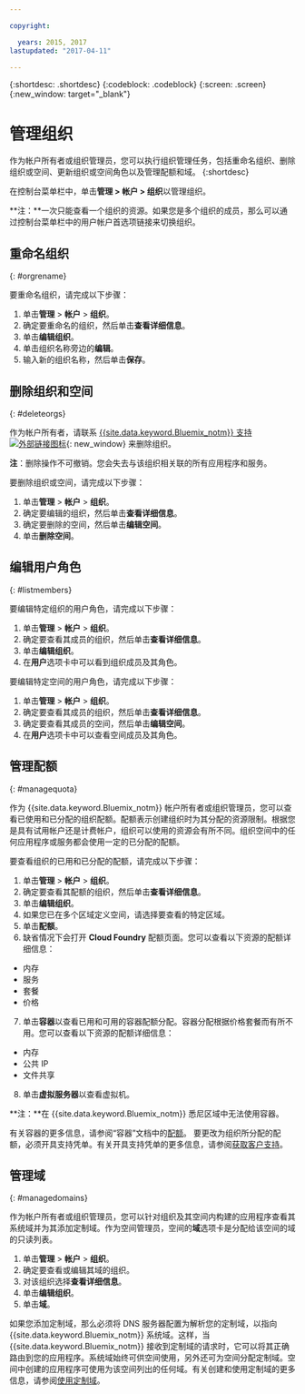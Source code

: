 ```yaml
---

copyright:

  years: 2015, 2017
lastupdated: "2017-04-11"

---
```


{:shortdesc: .shortdesc}
{:codeblock: .codeblock}
{:screen: .screen}
{:new_window: target="_blank"}

# 管理组织
作为帐户所有者或组织管理员，您可以执行组织管理任务，包括重命名组织、删除组织或空间、更新组织或空间角色以及管理配额和域。
{:shortdesc}

在控制台菜单栏中，单击**管理 > 帐户 > 组织**以管理组织。 

**注：**一次只能查看一个组织的资源。如果您是多个组织的成员，那么可以通过控制台菜单栏中的用户帐户首选项链接来切换组织。

## 重命名组织
{: #orgrename}

要重命名组织，请完成以下步骤：
1. 单击**管理** > **帐户** > **组织**。
2. 确定要重命名的组织，然后单击**查看详细信息**。
3. 单击**编辑组织**。
4. 单击组织名称旁边的**编辑**。
5. 输入新的组织名称，然后单击**保存**。

## 删除组织和空间
{: #deleteorgs}

作为帐户所有者，请联系 [{{site.data.keyword.Bluemix_notm}} 支持 ![外部链接图标](../icons/launch-glyph.svg)](http://ibm.biz/bluemixsupport){: new_window} 来删除组织。

**注**：删除操作不可撤销。您会失去与该组织相关联的所有应用程序和服务。

要删除组织或空间，请完成以下步骤：
1. 单击**管理** > **帐户** > **组织**。
2. 确定要编辑的组织，然后单击**查看详细信息**。
3. 确定要删除的空间，然后单击**编辑空间**。
4. 单击**删除空间**。

## 编辑用户角色
{: #listmembers}

要编辑特定组织的用户角色，请完成以下步骤：
1. 单击**管理** &gt; **帐户** &gt; **组织**。
2. 确定要查看其成员的组织，然后单击**查看详细信息**。
3. 单击**编辑组织**。
4. 在**用户**选项卡中可以看到组织成员及其角色。

要编辑特定空间的用户角色，请完成以下步骤：
1. 单击**管理** &gt; **帐户** &gt; **组织**。
2. 确定要查看其成员的组织，然后单击**查看详细信息**。
3. 确定要查看其成员的空间，然后单击**编辑空间**。
4. 在**用户**选项卡中可以查看空间成员及其角色。

## 管理配额
{: #managequota}

作为 {{site.data.keyword.Bluemix_notm}} 帐户所有者或组织管理员，您可以查看已使用和已分配的组织配额。配额表示创建组织时为其分配的资源限制。根据您是具有试用帐户还是计费帐户，组织可以使用的资源会有所不同。组织空间中的任何应用程序或服务都会使用一定的已分配的配额。

要查看组织的已用和已分配的配额，请完成以下步骤：
1. 单击**管理** &gt; **帐户** &gt; **组织**。
2. 确定要查看其配额的组织，然后单击**查看详细信息**。
3. 单击**编辑组织**。
4. 如果您已在多个区域定义空间，请选择要查看的特定区域。
5. 单击**配额**。 
6. 缺省情况下会打开 **Cloud Foundry** 配额页面。您可以查看以下资源的配额详细信息：

 * 内存
 * 服务
 * 套餐
 * 价格
7. 单击**容器**以查看已用和可用的容器配额分配。容器分配根据价格套餐而有所不用。您可以查看以下资源的配额详细信息：

 * 内存
 * 公共 IP
 * 文件共享
8. 单击**虚拟服务器**以查看虚拟机。

**注：**在 {{site.data.keyword.Bluemix_notm}} 悉尼区域中无法使用容器。 

有关容器的更多信息，请参阅“容器”文档中的[配额](/docs/containers/container_planning.html#container_planning_quota)。
要更改为组织所分配的配额，必须开具支持凭单。有关开具支持凭单的更多信息，请参阅[获取客户支持](/docs/support/index.html#contacting-support)。 

## 管理域
{: #managedomains}

作为帐户所有者或组织管理员，您可以针对组织及其空间内构建的应用程序查看其系统域并为其添加定制域。作为空间管理员，空间的**域**选项卡是分配给该空间的域的只读列表。

1. 单击**管理** &gt; **帐户** &gt; **组织**。
2. 确定要查看或编辑其域的组织。
3. 对该组织选择**查看详细信息**。
4. 单击**编辑组织**。
5. 单击**域**。

如果您添加定制域，那么必须将 DNS 服务器配置为解析您的定制域，以指向 {{site.data.keyword.Bluemix_notm}} 系统域。这样，当 {{site.data.keyword.Bluemix_notm}} 接收到定制域的请求时，它可以将其正确路由到您的应用程序。系统域始终可供空间使用，另外还可为空间分配定制域。空间中创建的应用程序可使用为该空间列出的任何域。有关创建和使用定制域的更多信息，请参阅[使用定制域](/docs/manageapps/updapps.html#domain)。
